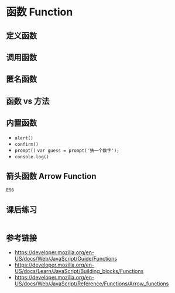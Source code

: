 # 函数 Function

## 定义函数

## 调用函数

## 匿名函数

## 函数 vs 方法

## 内置函数
* `alert()`
* `confirm()`
* `prompt()` `var guess = prompt('猜一个数字');`
* `console.log()`

## 箭头函数 Arrow Function
`ES6`

## 课后练习
```javascript

```

## 参考链接
* https://developer.mozilla.org/en-US/docs/Web/JavaScript/Guide/Functions
* https://developer.mozilla.org/en-US/docs/Learn/JavaScript/Building_blocks/Functions
* https://developer.mozilla.org/en-US/docs/Web/JavaScript/Reference/Functions/Arrow_functions

